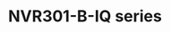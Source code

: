 ---
title: "NVR301-B-IQ series"
description: "Compact 4/8/16-channel network video recorder with intelligent features and reliable performance for small-scale surveillance systems"
image: "/images/products/nvr301-b-iq.jpg"
features:
  - "Ultra 265/H.265/H.264 video formats support"
  - "4/8/16-channel IP camera input options"
  - "Up to 12 Megapixels resolution recording"
  - "HDMI 4K and VGA output"
  - "Smart features including face detection"
  - "ANR technology for network interruption backup"
  - "Cloud upgrade support"
  - "Supports ONVIF and RTSP protocols"
specifications:
  channels: "4/8/16 Channels (model dependent)"
  storage: "1 SATA HDD, up to 10TB"
  bandwidth: "80Mbps Input/Output"
  videoOutput: "1 HDMI (4K), 1 VGA"
  compression: "Ultra 265/H.265/H.264"
  powerSupply: "DC 12V/2A"
  dimensions: "260×222×47mm (1U)"
  networkInterface: "1 RJ-45 10/100Mbps"
--- 
